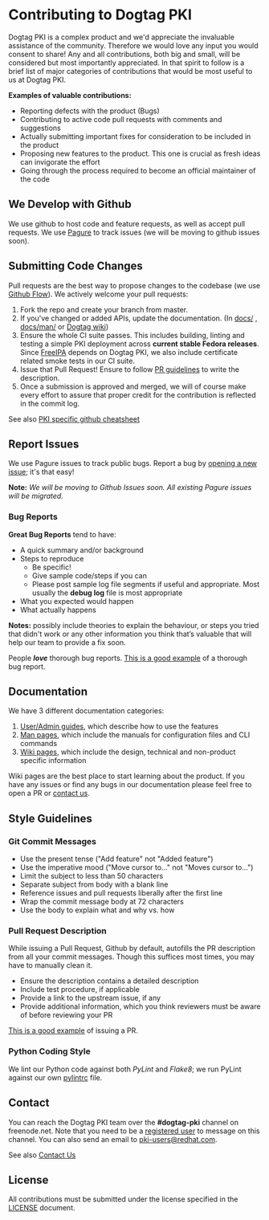 # Contributing to Dogtag PKI

Dogtag PKI is a complex product and we'd appreciate the invaluable assistance of the community.
Therefore we would love any input you would consent to share! Any and all contributions, both big and small, will be considered but most importantly appreciated. In that spirit to follow is a brief list of major categories of contributions that would be most useful to us at Dogtag PKI.

**Examples of valuable contributions:**

- Reporting defects with the product (Bugs)
- Contributing to active code pull requests with comments and suggestions
- Actually submitting important fixes for consideration to be included in the product
- Proposing new features to the product. This one is crucial as fresh ideas can invigorate the effort
- Going through the process required to become an official maintainer of the code

## We Develop with Github

We use github to host code and feature requests, as well as accept pull requests. We use [Pagure](https://pagure.io/dogtagpki/issues) to track issues (we will be moving to github issues soon).

## Submitting Code Changes

Pull requests are the best way to propose changes to the codebase (we use [Github Flow](https://guides.github.com/introduction/flow/index.html)). We actively welcome your pull requests:

1. Fork the repo and create your branch from master.
2. If you've changed or added APIs, update the documentation. (In [docs/](docs/) , [docs/man/](docs/manuals/) or [Dogtag wiki](https://www.dogtagpki.org))
3. Ensure the whole CI suite passes. This includes building, linting and testing a simple PKI deployment across **current stable Fedora releases**. Since [FreeIPA](https://github.com/freeipa/freeipa) depends on Dogtag PKI, we also include certificate related smoke tests in our CI suite.
4. Issue that Pull Request! Ensure to follow [PR guidelines](#Pull-Request-Description) to write the description.
5. Once a submission is approved and merged, we will of course make every effort to assure that proper credit for the contribution is reflected in the commit log.

See also [PKI specific github cheatsheet](https://www.dogtagpki.org/wiki/GitHub_Pull_Request)

## Report Issues

We use Pagure issues to track public bugs. Report a bug by [opening a new issue](https://pagure.io/dogtagpki/new_issue); it's that easy!

**Note:** *We will be moving to Github Issues soon. All existing Pagure issues will be migrated.*

### Bug Reports

**Great Bug Reports** tend to have:

- A quick summary and/or background
- Steps to reproduce
  - Be specific!
  - Give sample code/steps if you can
  - Please post sample log file segments if useful and appropriate. Most usually the **debug log** file is most appropriate
- What you expected would happen
- What actually happens

**Notes:** possibly include theories to explain the behaviour, or steps you tried that didn't work or any other information you think that’s valuable that will help our team to provide a fix soon.

People ***love*** thorough bug reports. [This is a good example](https://pagure.io/dogtagpki/issue/3194) of a thorough bug report.

## Documentation

We have 3 different documentation categories:

1. [User/Admin guides](docs/), which describe how to use the features
2. [Man pages](docs/manuals/), which include the manuals for configuration files and CLI commands
3. [Wiki pages](https://www.dogtagpki.org/wiki/PKI_Main_Page), which include the design, technical and non-product specific information

Wiki pages are the best place to start learning about the product. If you have any issues or find any bugs in our documentation please feel free to open a PR or [contact us](#Contact).

## Style Guidelines

### Git Commit Messages

- Use the present tense ("Add feature" not "Added feature")
- Use the imperative mood ("Move cursor to..." not "Moves cursor to...")
- Limit the subject to less than 50 characters
- Separate subject from body with a blank line
- Reference issues and pull requests liberally after the first line
- Wrap the commit message body at 72 characters
- Use the body to explain what and why vs. how

### Pull Request Description

While issuing a Pull Request, Github by default, autofills the PR description from all your commit messages. Though this suffices most times, you may have to manually clean it.

- Ensure the description contains a detailed description
- Include test procedure, if applicable
- Provide a link to the upstream issue, if any
- Provide additional information, which you think reviewers must be aware of before reviewing your PR

[This is a good example](https://github.com/dogtagpki/pki/pull/471) of issuing a PR.

### Python Coding Style

We lint our Python code against both *PyLint* and *Flake8*; we run PyLint against our own [pylintrc](tools/pylintrc) file.

## Contact

You can reach the Dogtag PKI team over the **#dogtag-pki** channel on freenode.net. Note that you need to be a [registered user](https://freenode.net/kb/answer/registration) to message on this channel. You can also send an email to pki-users@redhat.com.

See also [Contact Us](https://www.dogtagpki.org/wiki/Contact_Us)

## License

All contributions must be submitted under the license specified in the [LICENSE](LICENSE) document.
